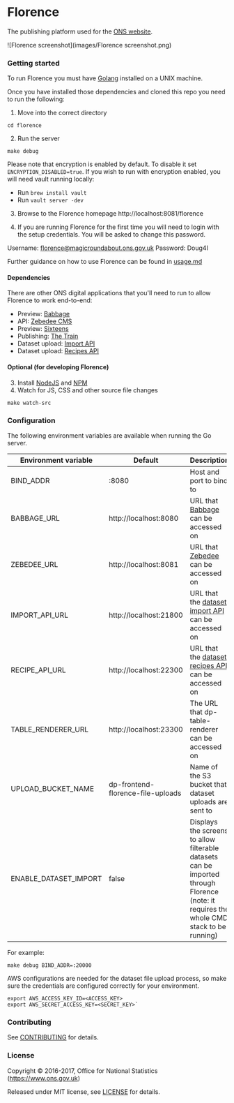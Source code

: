 Florence
================

The publishing platform used for the [ONS website](https://www.ons.gov.uk).

![Florence screenshot](images/Florence screenshot.png)

### Getting started

To run Florence you must have [Golang](https://golang.org/) installed on a UNIX machine.

Once you have installed those dependencies and cloned this repo you need to run the following:

1. Move into the correct directory
```
cd florence
```
2. Run the server
```
make debug
```

Please note that encryption is enabled by default. To disable it set `ENCRYPTION_DISABLED=true`. If you wish to run with encryption
enabled, you will need vault running locally:

- Run `brew install vault`
- Run `vault server -dev`

3. Browse to the Florence homepage http://localhost:8081/florence

4. If you are running Florence for the first time you will need to login with the setup credentials. You will be asked to change this password.

Username: florence@magicroundabout.ons.gov.uk
Password: Doug4l

Further guidance on how to use Florence can be found in [usage.md](USAGE.md)

#### Dependencies

There are other ONS digital applications that you'll need to run to allow Florence to work end-to-end:

- Preview: [Babbage](https://github.com/ONSdigital/babbage)
- API: [Zebedee CMS](https://github.com/ONSdigital/zebedee)
- Preview: [Sixteens](https://github.com/ONSdigital/sixteens)
- Publishing: [The Train](https://github.com/ONSdigital/sixteens)
- Dataset upload: [Import API](https://github.com/ONSdigital/dp-import-api)
- Dataset upload: [Recipes API](https://github.com/ONSdigital/dp-recipe-api)

#### Optional (for developing Florence)

3. Install [NodeJS](https://nodejs.org/en/) and [NPM](https://www.npmjs.com/)
4. Watch for JS, CSS and other source file changes
```
make watch-src
```

### Configuration

The following environment variables are available when running the Go server.

| Environment variable  | Default                           | Description                                                                                                                              |
|-----------------------|-----------------------------------|------------------------------------------------------------------------------------------------------------------------------------------|
| BIND_ADDR             | :8080                             | Host and port to bind to                                                                                                                 |
| BABBAGE_URL           | http://localhost:8080             | URL that [Babbage](https://github.com/ONSdigital/babbage) can be accessed on                                                             |
| ZEBEDEE_URL           | http://localhost:8081             | URL that [Zebedee](https://github.com/ONSdigital/zebedee) can be accessed on                                                             |
| IMPORT_API_URL        | http://localhost:21800            | URL that the [dataset import API](https://github.com/ONSdigital/dp-import-api) can be accessed on                                        |
| RECIPE_API_URL        | http://localhost:22300            | URL that the [dataset recipes API](https://github.com/ONSdigital/dp-recipe-api) can be accessed on                                       |
| TABLE_RENDERER_URL    | http://localhost:23300            | The URL that dp-table-renderer can be accessed on                                                                                        |
| UPLOAD_BUCKET_NAME    | dp-frontend-florence-file-uploads | Name of the S3 bucket that dataset uploads are sent to                                                                                   |
| ENABLE_DATASET_IMPORT | false                             | Displays the screens to allow filterable datasets can be imported through Florence (note: it requires the whole CMD stack to be running) |

For example:
```
make debug BIND_ADDR=:20000
```

AWS configurations are needed for the dataset file upload process, so make sure the credentials are configured correctly for your environment.
```
export AWS_ACCESS_KEY_ID=<ACCESS_KEY>
export AWS_SECRET_ACCESS_KEY=<SECRET_KEY>`
```

### Contributing

See [CONTRIBUTING](CONTRIBUTING.md) for details.

### License

Copyright © 2016-2017, Office for National Statistics (https://www.ons.gov.uk)

Released under MIT license, see [LICENSE](LICENSE.md) for details.
